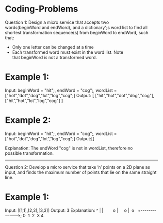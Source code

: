 # Coding-Problems

Question 1: Design a micro service that accepts two words(beginWord and endWord), and a dictionary';s word list to find all shortest transformation sequence(s) from beginWord to endWord, such that:
- Only one letter can be changed at a time
- Each transformed word must exist in the word list. Note that beginWord is not a transformed word.

# Example 1:
Input:
beginWord = "hit";,
endWord = "cog";,
wordList = ["hot","dot","dog","lot","log","cog";]
Output:
[
  ["hit","hot","dot","dog","cog"],
  ["hit","hot","lot","log","cog"]
]

# Example 2:
Input:
beginWord = "hit";,
endWord = "cog";,
wordList = ["hot","dot","dog","lot","log","cog";]
Output:[]

Explanation: The endWord &quot;cog&quot; is not in wordList, therefore no possible transformation.

----------------------------------------------------------------------------------------------------------------------------------------

Question 2: Develop a micro service that take ’n’ points on a 2D plane as input, and finds the maximum number of points that lie on the same straight line.

# Example 1:
Input: [[1,1],[2,2],[3,3]]
Output: 3
Explanation:
^
|
|        o
|     o
|  o  
+------------->;
0  1  2  3 4
